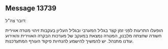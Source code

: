## Message 13739

דובר צה"ל:

הופעלו התרעות לפני זמן קצר בגליל המערבי ובגליל העליון בעקבות זיהוי מטרה אווירית חשודה שחצתה מלבנון, המטרה נמצאת במעקב של מערכות הבקרה האווירית והאירוע עודנו מתנהל.
יש להמשיך להישמע להנחיות פיקוד העורף המתעדכנות.

